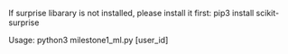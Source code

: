 
If surprise libarary is not installed, please install it first:
  pip3 install scikit-surprise

Usage: python3 milestone1_ml.py [user_id]
